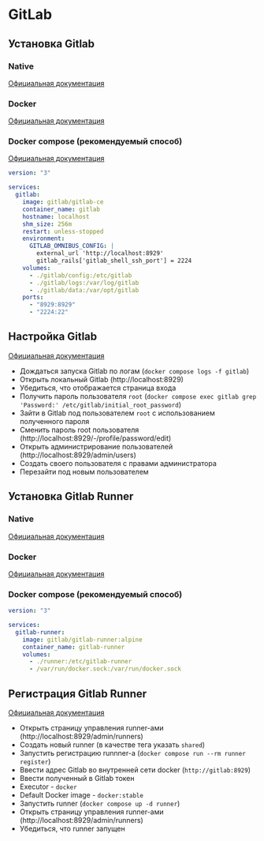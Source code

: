 # GitLab

## Установка Gitlab

### Native

[Официальная документация](https://about.gitlab.com/install/#debian)

### Docker

[Официальная документация](https://docs.gitlab.com/ee/install/docker.html#install-gitlab-using-docker-engine)

### Docker compose (рекомендуемый способ)

[Официальная документация](https://docs.gitlab.com/ee/install/docker.html#install-gitlab-using-docker-compose)

```yaml
version: "3"

services:
  gitlab:
    image: gitlab/gitlab-ce
    container_name: gitlab
    hostname: localhost
    shm_size: 256m
    restart: unless-stopped
    environment:
      GITLAB_OMNIBUS_CONFIG: |
        external_url 'http://localhost:8929'
        gitlab_rails['gitlab_shell_ssh_port'] = 2224
    volumes:
      - ./gitlab/config:/etc/gitlab
      - ./gitlab/logs:/var/log/gitlab
      - ./gitlab/data:/var/opt/gitlab
    ports:
      - "8929:8929"
      - "2224:22"
```

## Настройка Gitlab

[Официальная документация](https://docs.gitlab.com/ee/install/docker.html#pre-configure-docker-container)

- Дождаться запуска Gitlab по логам (`docker compose logs -f gitlab`)
- Открыть локальный Gitlab (http://localhost:8929)
- Убедиться, что отображается страница входа
- Получить пароль пользователя `root` (`docker compose exec gitlab grep 'Password:' /etc/gitlab/initial_root_password`)
- Зайти в Gitlab под пользователем `root` с использованием полученного пароля
- Сменить пароль root пользователя (http://localhost:8929/-/profile/password/edit)
- Открыть администрирование пользователей (http://localhost:8929/admin/users)
- Создать своего пользователя с правами администратора
- Перезайти под новым пользователем

## Установка Gitlab Runner

### Native

[Официальная документация](https://docs.gitlab.com/runner/install/linux-repository.html#installing-gitlab-runner)

### Docker

[Официальная документация](https://docs.gitlab.com/runner/install/docker.html#option-1-use-local-system-volume-mounts-to-start-the-runner-container)

### Docker compose (рекомендуемый способ)

```yaml
version: "3"

services:
  gitlab-runner:
    image: gitlab/gitlab-runner:alpine
    container_name: gitlab-runner
    volumes:
      - ./runner:/etc/gitlab-runner
      - /var/run/docker.sock:/var/run/docker.sock
```

## Регистрация Gitlab Runner

[Официальная документация](https://docs.gitlab.com/runner/register/index.html)

- Открыть страницу управления runner-ами (http://localhost:8929/admin/runners)
- Создать новый runner (в качестве тега указать `shared`)
- Запустить регистрацию runnner-а (`docker compose run --rm runner register`)
- Ввести адрес Gitlab во внутренней сети docker (`http://gitlab:8929`)
- Ввести полученный в Gitlab токен
- Executor - `docker`
- Default Docker image - `docker:stable`
- Запустить runner (`docker compose up -d runner`)
- Открыть страницу управления runner-ами (http://localhost:8929/admin/runners)
- Убедиться, что runner запущен